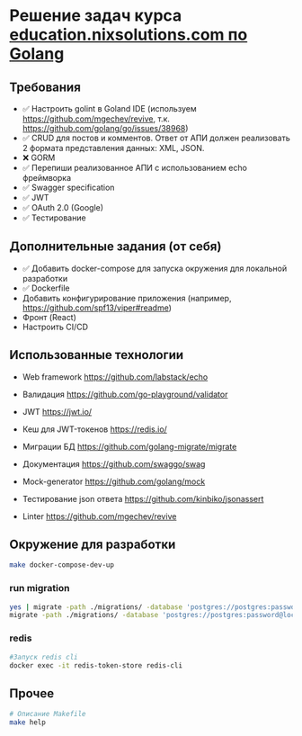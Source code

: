 # Решение задач курса [education.nixsolutions.com по Golang](https://education.nixsolutions.com/course/view.php?id=12)

## Требования

- ✅ Настроить golint в Goland IDE (используем https://github.com/mgechev/revive,
  т.к. https://github.com/golang/go/issues/38968)
- ✅ CRUD для постов и комментов. Ответ от АПИ должен реализовать 2 формата представления данных: XML, JSON.
- ❌ GORM
- ✅ Перепиши реализованное АПИ с использованием echo фреймворка
- ✅ Swagger specification
- ✅ JWT
- ✅ OAuth 2.0 (Google)
- ✅ Тестирование

## Дополнительные задания (от себя)
- ✅ Добавить docker-compose для запуска окружения для локальной разработки
- ✅ Dockerfile
- Добавить конфигурирование приложения (например, https://github.com/spf13/viper#readme)
- Фронт (React)
- Настроить CI/CD

## Использованные технологии

- Web framework https://github.com/labstack/echo
- Валидация https://github.com/go-playground/validator

- JWT https://jwt.io/
- Кеш для JWT-токенов https://redis.io/

- Миграции БД https://github.com/golang-migrate/migrate

- Документация https://github.com/swaggo/swag

- Mock-generator https://github.com/golang/mock
- Тестирование json ответа https://github.com/kinbiko/jsonassert

- Linter https://github.com/mgechev/revive


## Окружение для разработки

```bash
make docker-compose-dev-up
```

### run migration

```bash
yes | migrate -path ./migrations/ -database 'postgres://postgres:password@localhost:5432/postgres?sslmode=disable' down
migrate -path ./migrations/ -database 'postgres://postgres:password@localhost:5432/postgres?sslmode=disable' up
```

### redis

```bash
#Запуск redis cli
docker exec -it redis-token-store redis-cli
```

## Прочее

```bash
# Описание Makefile
make help
```